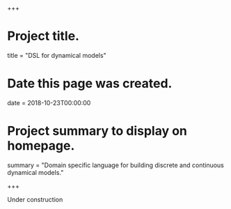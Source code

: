 +++
# Project title.
title = "DSL for dynamical models"

# Date this page was created.
date = 2018-10-23T00:00:00

# Project summary to display on homepage.
summary = "Domain specific language for building discrete and continuous dynamical models."


+++

Under construction

